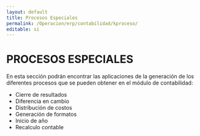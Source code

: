 ```yaml
---
layout: default
title: Procesos Especiales
permalink: /Operacion/erp/contabilidad/kproceso/
editable: si
---
```


# PROCESOS ESPECIALES

En esta sección podrán encontrar las aplicaciones de la generación de los diferentes procesos que se pueden obtener en el módulo de contabilidad:

- Cierre de resultados 
- Diferencia en cambio 
- Distribución de costos
- Generación de formatos
- Inicio de año
- Recalculo contable
